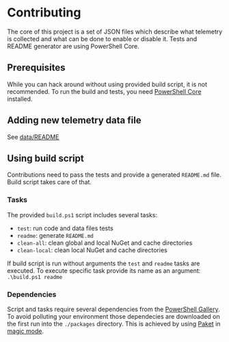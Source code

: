 # Contributing

The core of this project is a set of JSON files which describe what telemetry is collected and what can be done to enable or disable it. Tests and README generator are using PowerShell Core.

## Prerequisites

While you can hack around without using provided build script, it is not recommended. To run the build and tests, you need [PowerShell Core](https://github.com/powershell/powershell) installed.

## Adding new telemetry data file

See [data/README](data/README.md)

## Using build script

Contributions need to pass the tests and provide a generated `README.md` file. Build script takes care of that.

### Tasks
The provided `build.ps1` script includes several tasks:

- `test`: run code and data files tests
- `readme`: generate `README.md`
- `clean-all`: clean global and local NuGet and cache directories
- `clean-local`: clean local NuGet and cache directories

If build script is run without arguments the `test` and `readme` tasks are executed. To execute specific task provide its name as an argument: `.\build.ps1 readme`

### Dependencies

Script and tasks require several dependencies from the [PowerShell Gallery](https://www.powershellgallery.com/). To avoid polluting your environment those dependecies are downloaded on the first run into the `./packages` directory. This is achieved by using [Paket](https://fsprojects.github.io/Paket/) in [magic mode](https://fsprojects.github.io/Paket/bootstrapper.html#Magic-mode).

